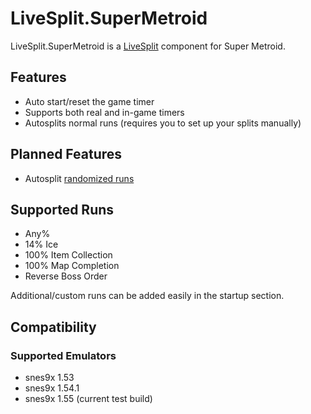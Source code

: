 LiveSplit.SuperMetroid
=======================

LiveSplit.SuperMetroid is a [LiveSplit](http://livesplit.org/) component for Super Metroid.  

Features
--------
* Auto start/reset the game timer
* Supports both real and in-game timers
* Autosplits normal runs (requires you to set up your splits manually) 

Planned Features
--------
* Autosplit [randomized runs](https://github.com/Dessyreqt/smrandomizer)  

Supported Runs
--------
* Any%  
* 14% Ice  
* 100% Item Collection  
* 100% Map Completion  
* Reverse Boss Order  

Additional/custom runs can be added easily in the startup section.  

Compatibility
-------------

### Supported Emulators
* snes9x 1.53
* snes9x 1.54.1
* snes9x 1.55 (current test build)
